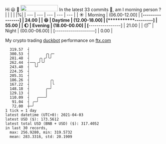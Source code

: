 Hi :smiley: :wave: <img src="https://jojoee.jojoee.com/api/utcnow" width="120" height="20">
In the latest 33 commits :bug:, am I morning person ? 
| | | | |%|
| --- | --- | --- | --- | --- |
| :sunny: | Morning | (06.00-12.00] | [****----------------] | 24.00 |
| :satisfied: | Daytime | (12.00-18.00] | [***********---------] | 55.00 |
| :moon: | Evening | (18.00-00.00] | [****----------------] | 21.00 |
| :sleeping: | Night | (00.00-06.00] | [--------------------] | 0.00 |

My crypto trading [duckbot](https://github.com/jojoee/duckbot) performance on [ftx.com](https://ftx.com/#a=13144711)
```
  319.57  ┤
  300.53  ┤       ╭╮╭─
  281.48  ┤    ╭╮╭╯╰╯
  262.44  ┤──╮╭╯╰╯
  243.40  ┤  ╰╯
  224.35  ┤
  205.31  ┤
  186.26  ┤         ╭╮
  167.22  ┤         │╰
  148.18  ┤       ╭─╯
  129.13  ┤       │
  110.09  ┤   ╭───╯
   91.04  ┤ ╭─╯
   72.00  ┼─╯
1 tick = 1 day
latest datetime (UTC+0): 2021-04-03
latest USD ($): 173.5612
latest total USD (BNB + USD) ($): 317.4052
in last 30 records,
  max: 256.9280, min: 319.5732
  mean: 283.3316, std: 20.1909
``` 


